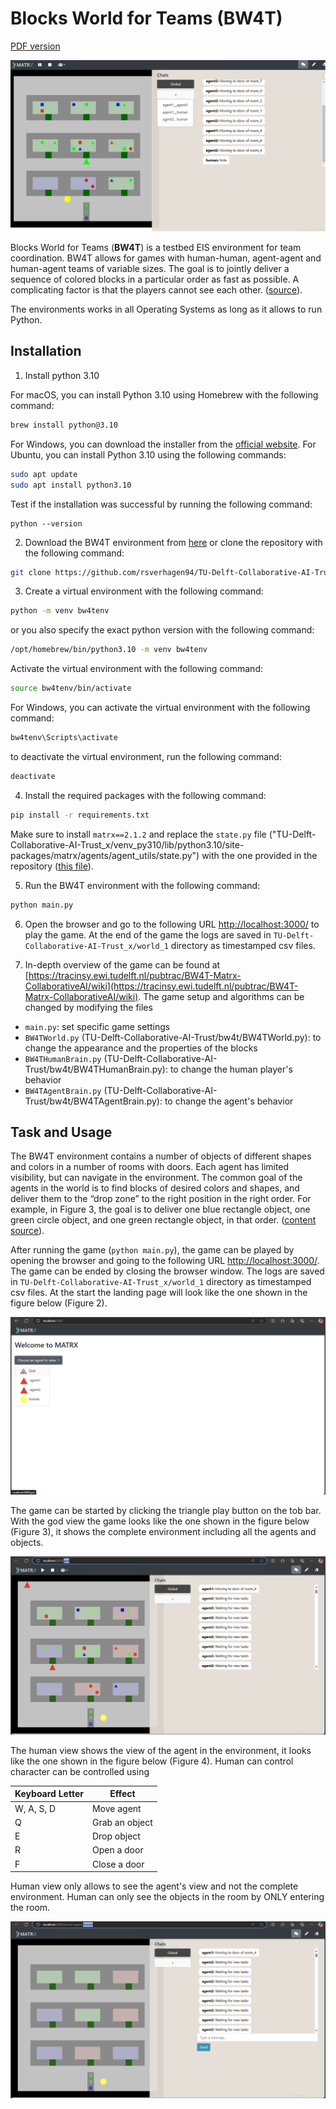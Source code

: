 

# Blocks World for Teams (BW4T)

[PDF version](https://nimrobotics.github.io/hai-testbeds/docs/bw4t.pdf)

![BW4T environment](docs/bw4t.png "Title")

Blocks World for Teams (**BW4T**) is a testbed EIS environment for team coordination. BW4T allows for games with human-human, agent-agent and human-agent teams of variable sizes. The goal is to jointly deliver a sequence of colored blocks in a particular order as fast as possible. A complicating factor is that the players cannot see each other. ([source](https://github.com/rsverhagen94/TU-Delft-Collaborative-AI-Trust)).

The environments works in all Operating Systems as long as it allows to run Python.

## Installation

1. Install python 3.10

For macOS, you can install Python 3.10 using Homebrew with the following command:
```bash
brew install python@3.10
```
For Windows, you can download the installer from the [official website](https://www.python.org/downloads/windows/).
For Ubuntu, you can install Python 3.10 using the following commands:
```bash
sudo apt update
sudo apt install python3.10
```
Test if the installation was successful by running the following command:
```bashx 
python --version 
```

2. Download the BW4T environment from [here](https://github.com/rsverhagen94/TU-Delft-Collaborative-AI-Trust) or clone the repository with the following command:
```bash
git clone https://github.com/rsverhagen94/TU-Delft-Collaborative-AI-Trust
```

3. Create a virtual environment with the following command:
```bash
python -m venv bw4tenv
```
or you also specify the exact python version with the following command:
```bash
/opt/homebrew/bin/python3.10 -m venv bw4tenv
```
Activate the virtual environment with the following command:
```bash
source bw4tenv/bin/activate
```
For Windows, you can activate the virtual environment with the following command:
```bash
bw4tenv\Scripts\activate
```
to deactivate the virtual environment, run the following command:
```bash
deactivate
```

4. Install the required packages with the following command:
```bash
pip install -r requirements.txt
```
Make sure to install `matrx==2.1.2` and replace the `state.py` file ("TU-Delft-Collaborative-AI-Trust_x/venv_py310/lib/python3.10/site-packages/matrx/agents/agent_utils/state.py") with the one provided in the repository ([this file](https://github.com/nimRobotics/hai-testbeds/blob/master/state.py)).

5. Run the BW4T environment with the following command:
```bash
python main.py
```

6. Open the browser and go to the following URL <http://localhost:3000/> to play the game. At the end of the game the logs are saved in `TU-Delft-Collaborative-AI-Trust_x/world_1` directory as timestamped csv files.

7. In-depth overview of the game can be found at [https://tracinsy.ewi.tudelft.nl/pubtrac/BW4T-Matrx-CollaborativeAI/wiki](https://tracinsy.ewi.tudelft.nl/pubtrac/BW4T-Matrx-CollaborativeAI/wiki). The game setup and algorithms can be changed by modifying the files
- `main.py`: set specific game settings
- `BW4TWorld.py` (TU-Delft-Collaborative-AI-Trust/bw4t/BW4TWorld.py): to change the appearance and the properties of the blocks
- `BW4THumanBrain.py` (TU-Delft-Collaborative-AI-Trust/bw4t/BW4THumanBrain.py): to change the human player's behavior
- `BW4TAgentBrain.py` (TU-Delft-Collaborative-AI-Trust/bw4t/BW4TAgentBrain.py): to change the agent's behavior

## Task and Usage

The BW4T environment contains a number of objects of different shapes and colors in a number of rooms with doors. Each agent has limited visibility, but can navigate in the environment. The common goal of the agents in the world is to find blocks of desired colors and shapes, and deliver them to the “drop zone” to the right position in the right order. For example, in Figure 3, the goal is to deliver one blue rectangle object, one green circle object, and one green rectangle object, in that order. ([content source](https://www.studeersnel.nl/in/document/technische-universiteit-delft/collaborative-artificial-intelligence/collaborative-ai-bw4tassignment/35557479)).


After running the game (`python main.py`), the game can be played by opening the browser and going to the following URL <http://localhost:3000/>. The game can be ended by closing the browser window. The logs are saved in `TU-Delft-Collaborative-AI-Trust_x/world_1` directory as timestamped csv files. At the start the landing page will look like the one shown in the figure below (Figure 2).

![Start page of BW4T after launch](docs/bw4tstart.png)

The game can be started by clicking the triangle play button on the tob bar. With the god view the game looks like the one shown in the figure below (Figure 3), it shows the complete environment including all the agents and objects. 

![God view](docs/godview.png)

The human view shows the view of the agent in the environment, it looks like the one shown in the figure below (Figure 4). Human can control character can be controlled using

| Keyboard Letter | Effect           |
|-----------------|------------------|
| W, A, S, D      | Move agent       |
| Q               | Grab an object   |
| E               | Drop object      |
| R               | Open a door      |
| F               | Close a door     |

Human view only allows to see the agent's view and not the complete environment. Human can only see the objects in the room by ONLY entering the room.

![Human view](docs/humanview.png)